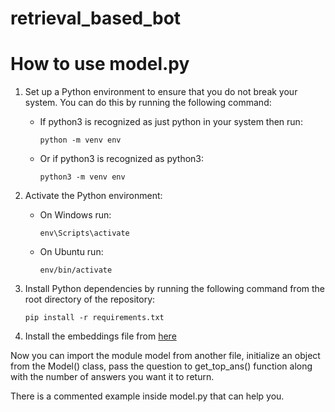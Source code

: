 # retrieval_based_bot

# How to use model.py
1. Set up a Python environment to ensure that you do not break your system. You can do this by running the following command:
    * If python3 is recognized as just python in your system then run:
        ```
        python -m venv env
        ```
    * Or if python3 is recognized as python3:
        ```
        python3 -m venv env
        ```

2. Activate the Python environment:
    * On Windows run:
        ```
        env\Scripts\activate
        ```
    * On Ubuntu run:
        ```
        env/bin/activate
        ```

3. Install Python dependencies by running the following command from the root directory of the repository:
    ```
    pip install -r requirements.txt
    ```
4. Install the embeddings file from [here](https://drive.google.com/file/d/1pNuUrR6mdsnYx-vQOKqc-H7QXFG0SZjm/view?usp=sharing)

Now you can import the module model from another file, initialize an object from the Model() class, pass the question to get_top_ans() function along with the number of answers you want it to return.

There is a commented example inside model.py that can help you.
